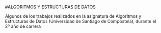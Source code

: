 #ALGORITMOS Y ESTRUCTURAS DE DATOS

Algunos de los trabajos realizados en la asignatura de Algoritmos y Estructuras de Datos (Universidad de Santiago de Compostela), durante el 2º año de carrera
